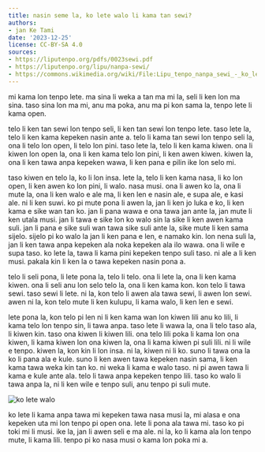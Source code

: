 ```yaml
---
title: nasin seme la, ko lete walo li kama tan sewi?
authors:
- jan Ke Tami
date: '2023-12-25'
license: CC-BY-SA 4.0
sources:
- https://liputenpo.org/pdfs/0023sewi.pdf
- https://liputenpo.org/lipu/nanpa-sewi/
- https://commons.wikimedia.org/wiki/File:Lipu_tenpo_nanpa_sewi_-_ko_lete_walo.png
---
```


mi kama lon tenpo lete. ma sina li weka a tan ma mi la, seli li ken lon ma sina. taso sina lon ma mi, anu ma poka, anu ma pi kon sama la, tenpo lete li kama open.

telo li ken tan sewi lon tenpo seli, li ken tan sewi lon tenpo lete. taso lete la, telo li ken kama kepeken nasin ante a. telo li kama tan sewi lon tenpo seli la, ona li telo lon open, li telo lon pini. taso lete la, telo li ken kama kiwen. ona li kiwen lon open la, ona li ken kama telo lon pini, li ken awen kiwen. kiwen la, ona li ken tawa anpa kepeken wawa, li ken pana e pilin ike lon selo mi.

taso kiwen en telo la, ko li lon insa. lete la, telo li ken kama nasa, li ko lon open, li ken awen ko lon pini, li walo. nasa musi. ona li awen ko la, ona li mute la, ona li ken walo e ale ma, li ken len e nasin ale, e supa ale, e kasi ale. ni li ken suwi. ko pi mute pona li awen la, jan li ken jo luka e ko, li ken kama e sike wan tan ko. jan li pana wawa e ona tawa jan ante la, jan mute li ken utala musi. jan li tawa e sike lon ko walo sin la sike li ken awen kama suli. jan li pana e sike suli wan tawa sike suli ante la, sike mute li ken sama sijelo. sijelo pi ko walo la jan li ken pana e len, e namako kin. lon nena suli la, jan li ken tawa anpa kepeken ala noka kepeken ala ilo wawa. ona li wile e supa taso. ko lete la, tawa li kama pini kepeken tenpo suli taso. ni ale a li ken musi. pakala kin li ken la o tawa kepeken nasin pona a.

telo li seli pona, li lete pona la, telo li telo. ona li lete la, ona li ken kama kiwen. ona li seli anu lon selo telo la, ona li ken kama kon. kon telo li tawa sewi. taso sewi li lete. ni la, kon telo li awen ala tawa sewi, li awen lon sewi. awen ni la, kon telo mute li ken kulupu, li kama walo, li ken len e sewi.

lete pona la, kon telo pi len ni li ken kama wan lon kiwen lili anu ko lili, li kama telo lon tenpo sin, li tawa anpa. taso lete li wawa la, ona li telo taso ala, li kiwen kin. taso ona kiwen li kiwen lili. ona telo lili poka li kama lon ona kiwen, li kama kiwen lon ona kiwen la, ona li kama kiwen pi suli lili. ni li wile e tenpo. kiwen la, kon kin li lon insa. ni la, kiwen ni li ko. suno li tawa ona la ko li pana ala e kule. suno li ken awen tawa kepeken nasin sama, li ken kama tawa weka kin tan ko. ni weka li kama e walo taso. ni pi awen tawa li kama e kule ante ala. telo li tawa anpa kepeken tenpo lili. taso ko walo li tawa anpa la, ni li ken wile e tenpo suli, anu tenpo pi suli mute.

![ko lete walo](https://upload.wikimedia.org/wikipedia/commons/9/99/Lipu_tenpo_nanpa_sewi_-_ko_lete_walo.png)

ko lete li kama anpa tawa mi kepeken tawa nasa musi la, mi alasa e ona kepeken uta mi lon tenpo pi open ona. lete li pona ala tawa mi. taso ko pi toki mi li musi. ike la, jan li awen seli e ma ale. ni la, ko li kama ala lon tenpo mute, li kama lili. tenpo pi ko nasa musi o kama lon poka mi a.